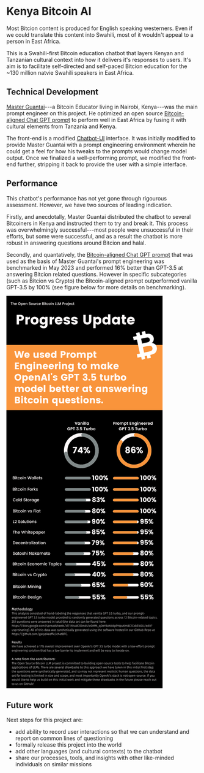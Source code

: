 # Kenya Bitcoin AI
Most Bitcion content is produced for English speaking westerners. Even if we could translate this content into Swahili, most of it wouldn't appeal to a person in East Africa.

This is a Swahili-first Bitcoin education chatbot that layers Kenyan and Tanzanian cultural context into how it delivers it's responses to users. It's aim is to facilitate self-directed and self-paced Bitcion education for the ~130 million natvie Swahili speakers in East Africa. 

## Technical Development
[Master Guantai]("https://twitter.com/MasterGuantai")---a Bitcoin Educator living in Nairobi, Kenya---was the main prompt engineer on this project. He optimized an open source [ Bitcoin-aligned Chat GPT prompt]("https://github.com/garyokeeffe/chatBTC") to perform well in East Africa by fusing it with cultural elements from Tanzania and Kenya.

The front-end is a modified [Chatbot-UI]("https://github.com/mckaywrigley/chatbot-ui") interface. It was initially modified to provide Master Guantai with a prompt engineering environment wherein he could get a feel for how his tweaks to the prompts would change model output. Once we finalized a well-performing prompt, we modified the front-end further, stripping it back to provide the user with a simple interface.

## Performance
This chatbot's performance has not yet gone through rigourous assessment. However, we have two sources of leading indication.

Firstly, and anecdotally, Master Guantai distributed the chatbot to several Bitcoiners in Kenya and instructed them to try and break it. This process was overwhelmingly successful---most people were unsuccessful in their efforts, but some were successful, and as a result the chatbot is more robust in answering questions around Bitcion and halal.

Secondly, and quantatively, the [Bitcoin-aligned Chat GPT prompt]("https://github.com/garyokeeffe/chatBTC") that was used as the basis of Master Guantai's prompt engineering was benchmarked in May 2023 and performed 16% better than GPT-3.5 at answering Bitcion related questions. However in specific subcategories (such as Bitcion vs Crypto) the Bitcoin-aligned prompt outperformed vanilla GPT-3.5 by 100% (see figure below for more details on benchmarking).

![LLM Benchmark](https://github.com/garyokeeffe/kenya_bitcoin/blob/main/BitcoinLLMUpdate1.png)

## Future work
Next steps for this project are:
- add ability to record user interactions so that we can understand and report on common lines of questioning
- formally release this project into the world
- add other languages (and cultural contexts) to the chatbot
- share our processes, tools, and insights with other like-minded individuals on similar missions